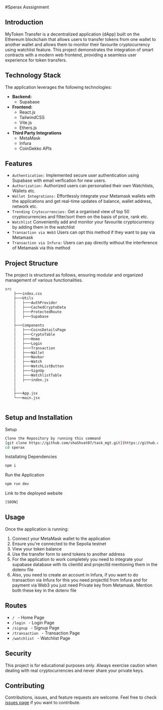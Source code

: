 #Sperax Asssignment

## Introduction

MyToken Transfer is a decentralized application (dApp) built on the Ethereum blockchain that allows users to transfer tokens from one wallet to another wallet and allows them to monitor their favourite cryptocurrency using watchlist feature. This project demonstrates the integration of smart contracts with a modern web frontend, providing a seamless user experience for token transfers.

## Technology Stack

The application leverages the following technologies:

- **Backend:**
  - Supabase
- **Frontend:**
  - React.js
  - TailwindCSS
  - Vite.js
  - Ethers.js
- **Third Party Integrations**
  - MetaMask
  - Infura
  - CoinGekko APIs

## Features

- ```Authentication:``` Implemented secure user authentication using Supabase with email verfication for new users.
- ```Authorization:``` Authorized users can personalied their own Watchlists, Wallets etc. 
- ```Wallet Integrations:``` Effortlessly integrate your Metamask wallets with the applications and get real-time updates of balance, wallet address, network etc.
- ```Trending Crytocurrencies:``` Get a organised view of top 50 cryptocurrencies and filter/sort them on the basis of price, rank etc.
- ```Watchlist``` Conveniently add and monitor your favourite cryptocurrency by adding them in the watchlist 
- ```Transaction via Web3``` Users can opt this method if they want to pay via Metamask
- ```Transaction via Infura:``` Users can pay directly without the interference of Metamask via this method

## Project Structure
The project is structured as follows, ensuring modular and organized management of various functionalities.

```bash
src
    ├───index.css
    ├───Utils
    │   ├───AuthProvider
    │   ├───CachedCryptoData
    │   ├───ProtectedRoute
    │   ├───Supabase
    │   
    ├───Components
    │   ├───CoinsDetailsPage
    │   ├───CryptoTable
    │   ├───Home
    │   ├───Login
    │   ├───Transaction
    │   ├───Wallet
    │   ├───Navbar
    │   ├───Watch
    │   ├───WatchListButton
    │   ├───SignUp
    │   ├───WatchlistTable
    │   ├───index.js   
    │   
    │
    ├───App.jsx   
    └───main.jsx
    
```
## Setup and Installation

Setup
```bash
Clone the Repository by running this command 
[git clone https://github.com/shaShvat07/task_mgt.git](https://github.com/shaShvat07/sperax.git)
cd sperax
```

Installating Dependencies
```bash
npm i
```

Run the Application
```bash
npm run dev
```
Link to the deployed website 
```bash
[SOON]
```

## Usage

Once the application is running:

1. Connect your MetaMask wallet to the application
2. Ensure you're connected to the Sepolia testnet
3. View your token balance
4. Use the transfer form to send tokens to another address
5. For the application to work completely you need to integrate your supabase database with its clientId and projectId mentioning them in the dotenv file
6. Also, you need to create an account in Infura, if you want to do transaction via Infura for this you need projectId from Infura and for payment via Web3 you just need Private key from Metamask. Mention both these key in the dotenv file
   
## Routes

* ```/ ``` - Home Page
* ```/login ``` - Login Page
* ```/signup ``` - Signup Page
* ```/transaction ``` - Transaction Page
* ```/watchlist ``` - Watchlist Page

## Security

This project is for educational purposes only. Always exercise caution when dealing with real cryptocurrencies and never share your private keys.

## Contributing

Contributions, issues, and feature requests are welcome. Feel free to check [issues page](link-to-your-issues-page) if you want to contribute.


